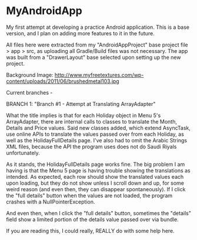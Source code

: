 # MyAndroidApp

My first attempt at developing a practice Android application. This is a base version, and I plan on adding more features to it in the future.

All files here were extracted from my "AndroidAppProject" base project file > app > src, as uploading all Gradle/Build files was not necessary. The app was built from a "DrawerLayout" base selected upon setting up the new project.

Background Image: http://www.myfreetextures.com/wp-content/uploads/2011/06/brushedmetal103.jpg

Current branches -

BRANCH 1: "Branch #1 - Attempt at Translating ArrayAdapter" 

What the title implies is that for each Holiday object in Menu 5's ArrayAdapter, there are internal calls to classes to translate the Month, Details and Price values. Said new classes added, which extend AsyncTask, use online APIs to translate the values passed over from each Holiday, as well as the HolidayFullDetails page. I've also had to omit the Arabic Strings XML files, because the API the program uses does not do Saudi Riyals unfortunately.

As it stands, the HolidayFullDetails page works fine. The big problem I am having is that the Menu 5 page is having trouble showing the translations as intended. As expected, each row should show the translated values each upon loading, but they do not show unless I scroll down and up, for some weird reason (and even then, they can disappear spontaneously). If I click the "full details" button when the values are not loaded, the program crashes with a NullPointerException.

And even then, when I click the "full details" button, sometimes the "details" field show a limited portion of the details value passed over via bundle.

If you are reading this, I could really, REALLY do with some help here.
